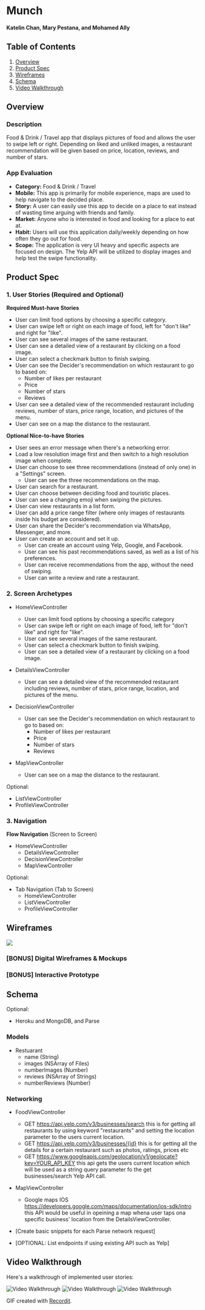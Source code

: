 Munch
===
**Katelin Chan, Mary Pestana, and Mohamed Ally**

## Table of Contents
1. [Overview](#Overview)
1. [Product Spec](#Product-Spec)
1. [Wireframes](#Wireframes)
2. [Schema](#Schema)
2. [Video Walkthrough](#Video-Walkthrough)

## Overview
### Description
Food & Drink / Travel app that displays pictures of food and allows the user to swipe left or right. Depending on liked and unliked images, a restaurant recommendation will be given based on price, location, reviews, and number of stars.

### App Evaluation
- **Category:** Food & Drink / Travel
- **Mobile:** This app is primarily for mobile experience, maps are used to help navigate to the decided place.
- **Story:** A user can easily use this app to decide on a place to eat instead of wasting time arguing with friends and family.
- **Market:** Anyone who is interested in food and looking for a place to eat at.
- **Habit:** Users will use this application daily/weekly depending on how often they go out for food.
- **Scope:** The application is very UI heavy and specific aspects are focused on design. The Yelp API will be utilized to display images and help test the swipe functionality.

## Product Spec

### 1. User Stories (Required and Optional)

**Required Must-have Stories**
* User can limit food options by choosing a specific category.
* User can swipe left or right on each image of food, left for "don't like" and right for "like".
* User can see several images of the same restaurant.
* User can see a detailed view of a restaurant by clicking on a food image.
* User can select a checkmark button to finish swiping.
* User can see the Decider's recommendation on which restaurant to go to based on:
    * Number of likes per restaurant
    * Price
    * Number of stars
    * Reviews
* User can see a detailed view of the recommended restaurant including reviews, number of stars, price range, location, and pictures of the menu.
* User can see on a map the distance to the restaurant.

**Optional Nice-to-have Stories**
* User sees an error message when there's a networking error.
* Load a low resolution image first and then switch to a high resolution image when complete.
* User can choose to see three recommendations (instead of only one) in a "Settings" screen.
    * User can see the three recommendations on the map.
* User can search for a restaurant.
* User can choose between deciding food and touristic places.
* User can see a changing emoji when swiping the pictures.
* User can view restaurants in a list form.
* User can add a price range filter (where only images of restaurants inside his budget are considered).
* User can share the Decider's recommendation via WhatsApp, Messenger, and more.
* User can create an account and set it up.
    * User can create an account using Yelp, Google, and Facebook.
    * User can see his past recommendations saved, as well as a list of his preferences.
    * User can receive recommendations from the app, without the need of swiping.
    * User can write a review and rate a restaurant.

### 2. Screen Archetypes

* HomeViewController
    * User can limit food options by choosing a specific category
    * User can swipe left or right on each image of food, left for "don't like" and right for "like".
    * User can see several images of the same restaurant.
    * User can select a checkmark button to finish swiping.
    * User can see a detailed view of a restaurant by clicking on a food image.

* DetailsViewController
    * User can see a detailed view of the recommended restaurant including reviews, number of stars, price range, location, and pictures of the menu.

* DecisionViewController
    * User can see the Decider's recommendation on which restaurant to go to based on:
        * Number of likes per restaurant
        * Price
        * Number of stars
        * Reviews

* MapViewController
    * User can see on a map the distance to the restaurant.

Optional:
* ListViewController
* ProfileViewController

### 3. Navigation

**Flow Navigation** (Screen to Screen)

* HomeViewController
    * DetailsViewController
    * DecisionViewController
    * MapViewController

Optional:
* Tab Navigation (Tab to Screen)
    * HomeViewController
    * ListViewController
    * ProfileViewController

## Wireframes
![](https://i.imgur.com/TPD1kAM.png)

### [BONUS] Digital Wireframes & Mockups

### [BONUS] Interactive Prototype

## Schema
Optional:
* Heroku and MongoDB, and Parse

### Models

* Restuarant
    * name (String)
    * images (NSArray of Files)
    * numberImages (Number)
    * reviews (NSArray of Strings)
    * numberReviews (Number)

### Networking
 - FoodViewController
    * GET https://api.yelp.com/v3/businesses/search
    this is for getting all restaurants by using keyword "restaurants" and setting the location parameter to the users current location.
    * GET https://api.yelp.com/v3/businesses/{id}
     this is for getting all the details for a certain restaurant such as photos, ratings, prices etc
     * GET https://www.googleapis.com/geolocation/v1/geolocate?key=YOUR_API_KEY
        this api gets the users current location which will be used as a string query parameter fo the get businesses/search Yelp API call.
        
- MapViewController
    * Google maps IOS https://developers.google.com/maps/documentation/ios-sdk/intro
        this API would be useful in opeining a map whena user taps ona specific business' location from the DetailsViewController. 
- [Create basic snippets for each Parse network request]
- [OPTIONAL: List endpoints if using existing API such as Yelp]

## Video Walkthrough

Here's a walkthrough of implemented user stories:

<img src='http://g.recordit.co/AYJulkxYpL.gif' title='Video Walkthrough' width='' alt='Video Walkthrough' />
<img src='http://g.recordit.co/nf4F5aRKoY.gif' title='Video Walkthrough' width='' alt='Video Walkthrough' />
<img src='http://g.recordit.co/uLQihSk2aU.gif' title='Video Walkthrough' width='' alt='Video Walkthrough' />

GIF created with [Recordit](http://recordit.co/).
